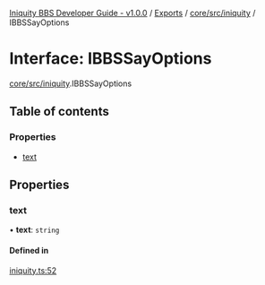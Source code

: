 [Iniquity BBS Developer Guide - v1.0.0](../README.md) / [Exports](../modules.md) / [core/src/iniquity](../modules/core_src_iniquity.md) / IBBSSayOptions

# Interface: IBBSSayOptions

[core/src/iniquity](../modules/core_src_iniquity.md).IBBSSayOptions

## Table of contents

### Properties

- [text](core_src_iniquity.IBBSSayOptions.md#text)

## Properties

### text

• **text**: `string`

#### Defined in

[iniquity.ts:52](https://github.com/iniquitybbs/iniquity/blob/30dc617/packages/core/src/iniquity.ts#L52)
